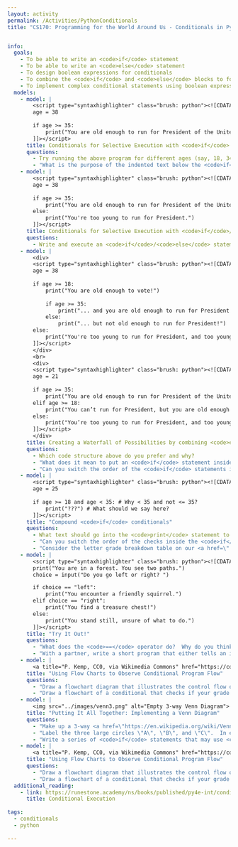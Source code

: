```yaml
---
layout: activity
permalink: /Activities/PythonConditionals
title: "CS170: Programming for the World Around Us - Conditionals in Python"


info:
  goals: 
    - To be able to write an <code>if</code> statement
    - To be able to write an <code>else</code> statement
    - To design boolean expressions for conditionals
    - To combine the <code>if</code> and <code>else</code> blocks to form conditionals that utilize the <code>else if</code> construct
    - To implement complex conditional statements using boolean expression operators
  models:
    - model: |
        <script type="syntaxhighlighter" class="brush: python"><![CDATA[
        age = 38
        
        if age >= 35:
            print("You are old enough to run for President of the United States!")
        ]]></script>     
      title: Conditionals for Selective Execution with <code>if</code> Statements
      questions:
        - Try running the above program for different ages (say, 18, 34, 35, and 36).
        - "What is the purpose of the indented text below the <code>if</code> line?  What would happen if you removed that indentation, or added another print statement below that was not indented?"
    - model: |
        <script type="syntaxhighlighter" class="brush: python"><![CDATA[
        age = 38
        
        if age >= 35:
            print("You are old enough to run for President of the United States!")
        else:
            print("You're too young to run for President.")
        ]]></script>     
      title: Conditionals for Selective Execution with <code>if</code>/<code>else</code> Statements        
      questions:
        - Write and execute an <code>if</code>/<code>else</code> statement that determines if it is warm and not raining outside, and prints out whether or not it is appropriate to go outside.
    - model: |
        <div>
        <script type="syntaxhighlighter" class="brush: python"><![CDATA[
        age = 38
        
        if age >= 18:
            print("You are old enough to vote!")
            
            if age >= 35:
                print("... and you are old enough to run for President!")
            else:
                print("... but not old enough to run for President!")
        else:
            print("You're too young to run for President, and too young to vote.")
        ]]></script>    
        </div>
        <br>
        <div>
        <script type="syntaxhighlighter" class="brush: python"><![CDATA[
        age = 21
            
        if age >= 35:
            print("You are old enough to run for President of the United States!")
        elif age >= 18:
            print("You can’t run for President, but you are old enough to vote!")
        else:
            print("You’re too young to run for President, and too young to vote.")
        ]]></script>  
        </div>
      title: Creating a Waterfall of Possibilities by combining <code>else</code> and <code>if</code>
      questions:
        - Which code structure above do you prefer and why?
        - "What does it mean to put an <code>if</code> statement inside of the body of another <code>if</code> statement?  Give a scenario in which each line of code will execute, and a scenario in which it will not."
        - "Can you switch the order of the <code>if</code> statements in either example?  Why or why not?"
    - model: |
        <script type="syntaxhighlighter" class="brush: python"><![CDATA[
        age = 25
        
        if age >= 18 and age < 35: # Why < 35 and not <= 35?
            print("???") # What should we say here?
        ]]></script>      
      title: "Compound <code>if</code> conditionals"
      questions: 
        - What text should go into the <code>print</code> statement to indicate whether the person can vote (at least age 18) but also is too young to run for president (at least age 35)?
        - "Can you switch the order of the checks inside the <code>if</code> statement?  Why or why not?"
        - "Consider the letter grade breakdown table on our <a href=\"../#grading\">course syllabus</a>.  Write a series of compound <code>if</code> statements that determines if your grade is an A+, an A, or an A-."
    - model: |
        <script type="syntaxhighlighter" class="brush: python"><![CDATA[
        print("You are in a forest. You see two paths.")
        choice = input("Do you go left or right? ")

        if choice == "left":
            print("You encounter a friendly squirrel.")
        elif choice == "right":
            print("You find a treasure chest!")
        else:
            print("You stand still, unsure of what to do.")
        ]]></script>           
      title: "Try It Out!"
      questions:
        - "What does the <code>==</code> operator do?  Why do you think it is different from a single <code>=</code> sign?"
        - "With a partner, write a short program that either tells an interactive story or treasure hunt, asks a user to guess a secret number (and tells them if they are correct), plays rock-paper-scizzors, plays a question and answer quiz game, or tells you whether you should turn on the heater or air conditioner.  Be prepared to share this with the class!"      
    - model: |
        <a title="P. Kemp, CC0, via Wikimedia Commons" href="https://commons.wikimedia.org/wiki/File:If-Then-Else-diagram.svg"><img width="256" alt="If-Then-Else-diagram" src="https://upload.wikimedia.org/wikipedia/commons/thumb/c/c5/If-Then-Else-diagram.svg/256px-If-Then-Else-diagram.svg.png"></a>
      title: "Using Flow Charts to Observe Conditional Program Flow"
      questions:
        - "Draw a flowchart diagram that illustrates the control flow of your Venn Diagram program."
        - "Draw a flowchart of a conditional that checks if your grade is within range for each letter grade in the class."        
    - model: |
        <img src="../images/venn3.png" alt="Empty 3-way Venn Diagram">
      title: "Putting It All Together: Implementing a Venn Diagram"
      questions:
        - "Make up a 3-way <a href=\"https://en.wikipedia.org/wiki/Venn_diagram\">Venn Diagram</a> of your choosing; you can look one up on the Internet if you wish."
        - "Label the three large circles \"A\", \"B\", and \"C\".  In each of the 7 regions within the Venn Diagram, which elements are true and which are false?"
        - "Write a series of <code>if</code> statements that may use <code>else</code> and <code>else if</code> blocks that print out the different states of your Venn Diagram.  There are a few ways to go about this, so we will discuss and compare approaches as a class."  
    - model: |
        <a title="P. Kemp, CC0, via Wikimedia Commons" href="https://commons.wikimedia.org/wiki/File:If-Then-Else-diagram.svg"><img width="256" alt="If-Then-Else-diagram" src="https://upload.wikimedia.org/wikipedia/commons/thumb/c/c5/If-Then-Else-diagram.svg/256px-If-Then-Else-diagram.svg.png"></a>
      title: "Using Flow Charts to Observe Conditional Program Flow"
      questions:
        - "Draw a flowchart diagram that illustrates the control flow of your Venn Diagram program."
        - "Draw a flowchart of a conditional that checks if your grade is within range for each letter grade in the class."        
  additional_reading:
    - link: https://runestone.academy/ns/books/published/py4e-int/conditional/toctree.html
      title: Conditional Execution
      
tags:
  - conditionals
  - python
  
---
```


